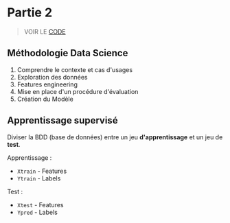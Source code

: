 # Partie 2

> VOIR LE [CODE](./template_data_preprocessing.py)

## Méthodologie Data Science

1. Comprendre le contexte et cas d'usages
2. Exploration  des données
3. Features engineering
4. Mise en place d'un procédure d'évaluation
5. Création du Modèle

## Apprentissage supervisé

Diviser la BDD (base de données) entre un jeu **d'apprentissage** et un jeu de **test**.

Apprentissage : 
- `Xtrain` - Features 
- `Ytrain` - Labels

Test  :
- `Xtest` - Features
- `Ypred` - Labels